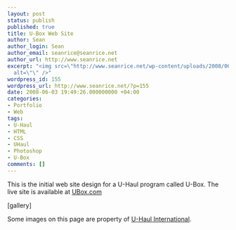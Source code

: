 ```yaml
---
layout: post
status: publish
published: true
title: U-Box Web Site
author: Sean
author_login: Sean
author_email: seanrice@seanrice.net
author_url: http://www.seanrice.net
excerpt: "<img src=\"http://www.seanrice.net/wp-content/uploads/2008/06/ubox-preview.jpg\"
  alt=\"\" />"
wordpress_id: 155
wordpress_url: http://www.seanrice.net/?p=155
date: 2008-06-03 19:49:26.000000000 +04:00
categories:
- Portfolio
- Web
tags:
- U-Haul
- HTML
- CSS
- UHaul
- Photoshop
- U-Box
comments: []
---
```

This is the initial web site design for a U-Haul program called U-Box.
The live site is available at <a href="http://www.ubox.com">UBox.com</a>

[gallery]

Some images on this page are property of <a href="http://www.uhaul.com">U-Haul International</a>.
